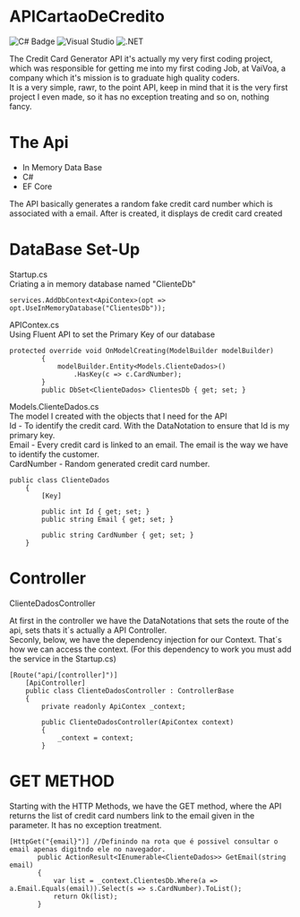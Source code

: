 # APICartaoDeCredito
![C# Badge](https://img.shields.io/badge/C%23-239120?style=for-the-badge&logo=c-sharp&logoColor=white)
![Visual Studio](https://img.shields.io/badge/Visual_Studio-5C2D91?style=for-the-badge&logo=visual%20studio&logoColor=white)
![.NET](https://img.shields.io/badge/.NET-512BD4?style=for-the-badge&logo=dotnet&logoColor=white)

The Credit Card Generator API it's actually my very first coding project, which was responsible for getting me into my first coding Job, at VaiVoa, a company which it's mission is to graduate high quality coders.  
It is a very simple, rawr, to the point API, keep in mind that it is the very first project I even made, so it has no exception treating and so on, nothing fancy.

# The Api
- In Memory Data Base
- C#
- EF Core

The API basically generates a random fake credit card number which is associated with a email. After is created, it displays de credit card created


# DataBase Set-Up
Startup.cs  
Criating a in memory database named "ClienteDb"

``` services.AddDbContext<ApiContex>(opt => opt.UseInMemoryDatabase("ClientesDb")); ```

APIContex.cs  
Using Fluent API to set the Primary Key of our database

```
protected override void OnModelCreating(ModelBuilder modelBuilder)
        {
            modelBuilder.Entity<Models.ClienteDados>()
                .HasKey(c => c.CardNumber);
        }
        public DbSet<ClienteDados> ClientesDb { get; set; }
```

Models.ClienteDados.cs  
The model I created with the objects that I need for the API  
Id - To identify the credit card. With the DataNotation to ensure that Id is my primary key.  
Email - Every credit card is linked to an email. The email is the way we have to identify the customer.  
CardNumber - Random generated credit card number.  

```
public class ClienteDados
    {
        [Key]
        
        public int Id { get; set; }
        public string Email { get; set; }
        
        public string CardNumber { get; set; }
    }
```

# Controller
ClienteDadosController  

At first in the controller we have the DataNotations that sets the route of the api, sets thats it´s actually a API Controller.  
Seconly, below, we have the dependency injection for our Context. That´s how we can access the context. (For this dependency to work you must add the service in the Startup.cs)
```
[Route("api/[controller]")]
    [ApiController]
    public class ClienteDadosController : ControllerBase
    {
        private readonly ApiContex _context;

        public ClienteDadosController(ApiContex context)
        {
            _context = context;
        }
 ```
 
 # GET METHOD
 
 Starting with the HTTP Methods, we have the GET method, where the API returns the list of credit card numbers link to the email given in the parameter.
 It has no exception treatment.
 
 ```
 [HttpGet("{email}")] //Definindo na rota que é possivel consultar o email apenas digitndo ele no navegador.
        public ActionResult<IEnumerable<ClienteDados>> GetEmail(string email)
        {
            var list = _context.ClientesDb.Where(a => a.Email.Equals(email)).Select(s => s.CardNumber).ToList();
            return Ok(list);
        }
```






